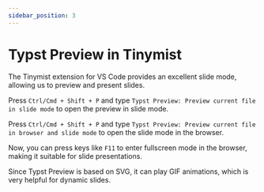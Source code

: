 ```yaml
---
sidebar_position: 3
---
```


# Typst Preview in Tinymist

The Tinymist extension for VS Code provides an excellent slide mode, allowing us to preview and present slides.

Press `Ctrl/Cmd + Shift + P` and type `Typst Preview: Preview current file in slide mode` to open the preview in slide mode.

Press `Ctrl/Cmd + Shift + P` and type `Typst Preview: Preview current file in browser and slide mode` to open the slide mode in the browser.

Now, you can press keys like `F11` to enter fullscreen mode in the browser, making it suitable for slide presentations.

Since Typst Preview is based on SVG, it can play GIF animations, which is very helpful for dynamic slides.